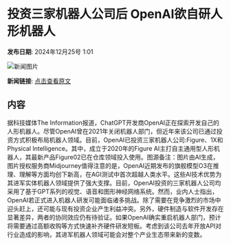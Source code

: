 # 投资三家机器人公司后 OpenAI欲自研人形机器人

**发布日期**: 2024年12月25号 1:01

![新闻图片](https://pic.chinaz.com/picmap/thumb/202311231137376666_1.jpg)

**新闻链接**: [点击查看原文](https://www.aibase.com/zh/news/14229)

## 内容

据科技媒体The Information报道，ChatGPT开发商OpenAI正在探索开发自己的人形机器人。尽管OpenAI曾在2021年关闭机器人部门，但近年来该公司已通过投资方式积极布局机器人领域。目前，OpenAI已投资三家机器人公司:Figure、1X和Physical Intelligence。其中，成立于2020年的Figure AI主打自主通用型人形机器人，其最新产品Figure02已在仓库领域投入使用。图源备注：图片由AI生成，图片授权服务商Midjourney值得注意的是，OpenAI近期发布的旗舰模型O3在推理、理解等方面均创下新高，在AGI测试中首次超越人类水平。这些AI技术优势为其进军实体机器人领域提供了强大支撑。目前，OpenAI投资的三家机器人公司均采用了基于GPT系列的视觉、语音和图形神经网络系统。然而，业内人士指出，OpenAI若正式进入机器人研发可能面临诸多挑战。除了需要在竞争激烈的市场中迎头赶上，还可能与现有投资企业产生利益冲突。另外，硬件制造与软件开发存在显著差异，两者的协同效应仍有待验证。如果OpenAI确实重启机器人部门，预计将需要通过高额收购等方式快速补齐硬件研发短板。考虑到该公司去年开放API对行业造成的影响，其进军机器人领域可能会对整个产业生态带来新的变数。
